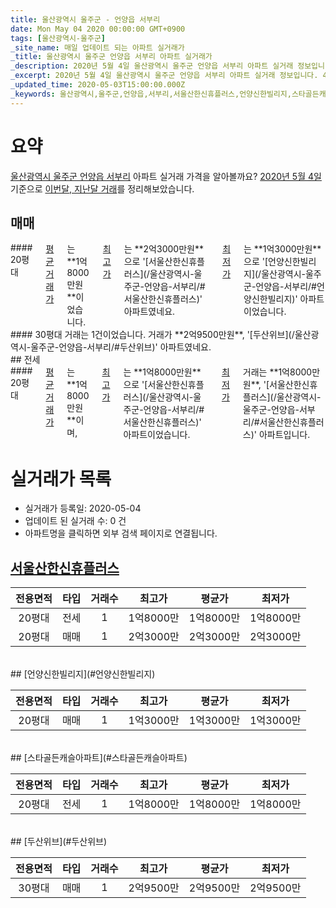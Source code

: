 ```yaml
---
title: 울산광역시 울주군 - 언양읍 서부리
date: Mon May 04 2020 00:00:00 GMT+0900
tags: [울산광역시-울주군]
_site_name: 매일 업데이트 되는 아파트 실거래가
_title: 울산광역시 울주군 언양읍 서부리 아파트 실거래가
_description: 2020년 5월 4일 울산광역시 울주군 언양읍 서부리 아파트 실거래 정보입니다. 4건 아파트 정보가 있습니다.
_excerpt: 2020년 5월 4일 울산광역시 울주군 언양읍 서부리 아파트 실거래 정보입니다. 4건 아파트 정보가 있습니다.
_updated_time: 2020-05-03T15:00:00.000Z
_keywords: 울산광역시,울주군,언양읍,서부리,서울산한신휴플러스,언양신한빌리지,스타골든캐슬아파트,두산위브
---
```





# 요약
<ins>울산광역시 울주군 언양읍 서부리</ins> 아파트 실거래 가격을 알아볼까요? <ins>2020년 5월 4일</ins> 기준으로 <ins>이번달, 지난달 거래</ins>를 정리해보았습니다.

## 매매
<div class="container">
<div class="six columns" markdown="1">
#### 20평대
<ins>평균 거래가</ins>는 **1억8000만원**이었습니다. <ins>최고가</ins>는 **2억3000만원**으로 '[서울산한신휴플러스](/울산광역시-울주군-언양읍-서부리/#서울산한신휴플러스)' 아파트였네요. <ins>최저가</ins>는 **1억3000만원**으로 '[언양신한빌리지](/울산광역시-울주군-언양읍-서부리/#언양신한빌리지)' 아파트이었습니다.
</div>
<div class="six columns" markdown="1">
#### 30평대
거래는 1건이었습니다. 거래가 **2억9500만원**, '[두산위브](/울산광역시-울주군-언양읍-서부리/#두산위브)' 아파트였네요.
</div>
</div>
## 전세
<div class="container">
<div class="twelve columns" markdown="1">
#### 20평대
<ins>평균 거래가</ins>는 **1억8000만원**이며, <ins>최고가</ins>는 **1억8000만원**으로 '[서울산한신휴플러스](/울산광역시-울주군-언양읍-서부리/#서울산한신휴플러스)' 아파트이었습니다. <ins>최저가</ins> 거래는 **1억8000만원**, '[서울산한신휴플러스](/울산광역시-울주군-언양읍-서부리/#서울산한신휴플러스)' 아파트입니다.
</div>
</div>



# 실거래가 목록
- 실거래가 등록일: 2020-05-04
- 업데이트 된 실거래 수: 0 건
- 아파트명을 클릭하면 외부 검색 페이지로 연결됩니다.

## [서울산한신휴플러스](#서울산한신휴플러스)

|전용면적|타입|거래수|최고가|평균가|최저가|
|:---:|:---:|:---:|:---:|:---:|:---:|
|20평대|<span class="deal-type-2">전세</span>|1|1억8000만|1억8000만|1억8000만|
|20평대|<span class="deal-type-1">매매</span>|1|2억3000만|2억3000만|2억3000만|

<br/>
## [언양신한빌리지](#언양신한빌리지)

|전용면적|타입|거래수|최고가|평균가|최저가|
|:---:|:---:|:---:|:---:|:---:|:---:|
|20평대|<span class="deal-type-1">매매</span>|1|1억3000만|1억3000만|1억3000만|

<br/>
## [스타골든캐슬아파트](#스타골든캐슬아파트)

|전용면적|타입|거래수|최고가|평균가|최저가|
|:---:|:---:|:---:|:---:|:---:|:---:|
|20평대|<span class="deal-type-2">전세</span>|1|1억8000만|1억8000만|1억8000만|

<br/>
## [두산위브](#두산위브)

|전용면적|타입|거래수|최고가|평균가|최저가|
|:---:|:---:|:---:|:---:|:---:|:---:|
|30평대|<span class="deal-type-1">매매</span>|1|2억9500만|2억9500만|2억9500만|

<br/>



